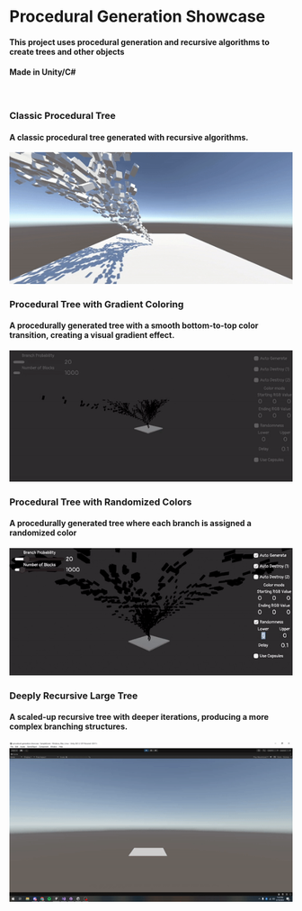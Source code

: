 # Procedural Generation Showcase

#### This project uses procedural generation and recursive algorithms to create trees and other objects
#### Made in Unity/C#
<br/>

### Classic Procedural Tree
#### A classic procedural tree generated with recursive algorithms.

![NormalTree](./TreeBuilding.gif)

### Procedural Tree with Gradient Coloring
#### A procedurally generated tree with a smooth bottom-to-top color transition, creating a visual gradient effect.

![Color](./EndingRGBValue.gif)

### Procedural Tree with Randomized Colors
#### A procedurally generated tree where each branch is assigned a randomized color

![RandomColor](./Randomness.gif)

### Deeply Recursive Large Tree
#### A scaled-up recursive tree with deeper iterations, producing a more complex branching structures.

![LargeTree](./LargeTree.gif)

